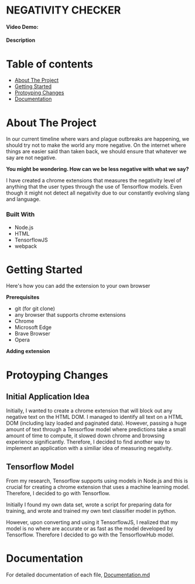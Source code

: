 
# NEGATIVITY CHECKER

#### Video Demo: <URL HERE>

#### Description

# Table of contents
* [About The Project](#about-the-project)
* [Getting Started](#getting-started)
* [Protoyping Changes](#protoyping-changes)
* [Documentation](#documentation)

# About The Project

In our current timeline where wars and plague outbreaks are happening, we should try not to make the world any more negative. On the internet where things are easier said than taken back, we should ensure that whatever we say are not negative.

**You might be wondering. How can we be less negative with what we say?**

I have created a chrome extensions that measures the negativity level of anything that the user types through the use of Tensorflow models. Even though it might not detect all negativity due to our constantly evolving slang and language.

### Built With

- Node.js
- HTML
- TensorflowJS
- webpack

# Getting Started

Here's how you can add the extension to your own browser

**Prerequisites**
- git (for git clone)
- any browser that supports chrome extensions
- Chrome
- Microsoft Edge
- Brave Browser
- Opera

**Adding extension**


# Protoyping Changes

## Initial Application Idea

Initially, I wanted to create a chrome extension that will block out any negative text on the HTML DOM. I managed to identify all text on a HTML DOM (including lazy loaded and paginated data). However, passing a huge amount of text through a Tensorflow model where predictions take a small amount of time to compute, it slowed down chrome and browsing experience significantly. Therefore, I decided to find another way to implement an application with a similiar idea of measuring negativity.

## Tensorflow Model

From my research, Tensorflow supports using models in Node.js and this is crucial for creating a chrome extension that uses a machine learning model. Therefore, I decided to go with Tensorflow.

Initially I found my own data set, wrote a script for preparing data for training, and wrote and trained my own text classifier model in python.

However, upon converting and using it TensorflowJS, I realized that my model is no where are accurate or as fast as the model developed by Tensorflow. Therefore I decided to go with the TensorflowHub model.

# Documentation

For detailed documentation of each file, [Documentation.md](./documentation.md)
